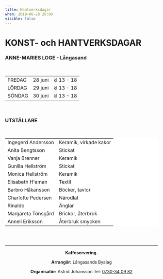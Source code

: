 ```yaml
---
title: Hantverksdagar
when: 2019-06-28 20:00 
visible: false
---
```

<h1>KONST- och HANTVERKSDAGAR</h1>
<h3>ANNE-MARIES LOGE - Långasand</h3>
&nbsp;
<table>
<tbody>
<tr>
<td>FREDAG</td>
<td>28 juni</td>
<td>kl 13 - 18</td>
</tr>
<tr>
<td>LÖRDAG</td>
<td>29 juni</td>
<td>kl 13 - 18</td>
</tr>
<tr>
<td>SÖNDAG</td>
<td>30 juni</td>
<td>kl 13 - 18</td>
</tr>
</tbody>
</table>
&nbsp;
<div class="left"></div>
<div class="left"></div>
<div class="left">
<h3>UTSTÄLLARE</h3>
&nbsp;
<table width="484" style="border-color: #ffffff;background-color: #ffffff">
<tbody>
<tr style="border-color: #ffffff;background-color: #ffffff">
<td>Ingegerd Andersson</td>
<td>Keramik, virkade kakor</td>
</tr>
<tr style="border-color: #ffffff;background-color: #ffffff">
<td><span>Anita Bengtsson</span></td>
<td><span>Stickat</span></td>
</tr>
<tr style="border-color: #ffffff;background-color: #ffffff">
<td><span>Vanja Brenner</span></td>
<td>Keramik</td>
</tr>
<tr style="border-color: #ffffff;background-color: #ffffff">
<td><span>Gunilla Hellström</span></td>
<td>Stickat</td>
</tr>
<tr style="border-color: #ffffff;background-color: #ffffff">
<td><span>Monica Hellström</span></td>
<td>Keramik</td>
</tr>
<tr style="border-color: #ffffff;background-color: #ffffff">
<td><span>Elisabeth H'eman</span></td>
<td>Textil</td>
</tr>
<tr style="border-color: #ffffff;background-color: #ffffff">
<td><span>Barbro Håkansson</span></td>
<td>Böcker, tavlor</td>
</tr>
<tr style="border-color: #ffffff;background-color: #ffffff">
<td><span>Charlotte Pedersen</span></td>
<td>Närodlat</td>
</tr>
<tr style="border-color: #ffffff;background-color: #ffffff">
<td><span>Rinaldo</span></td>
<td>Änglar</td>
</tr>
<tr style="border-color: #ffffff;background-color: #ffffff">
<td><span>Margareta Tönsgård</span></td>
<td>Brickor, återbruk</td>
</tr>
<tr style="border-color: #ffffff;background-color: #ffffff">
<td><span>Anneli Eriksson</span></td>
<td>Återbruk smycken</td>
</tr>
</tbody>
</table>
&nbsp;

</div>
&nbsp;

<hr />
<p class="infotext" style="text-align: center"><strong>Kaffeservering.</strong></p>
<p class="infotext" style="text-align: center"><strong>Arrangör:</strong>
Långasands Byalag</p>
<p class="infotext" style="text-align: center"><strong>Organisatör:</strong>
Astrid Johansson
Tel: <a href="tel:0730340982" target="_blank">0730-34 09 82</a></p>